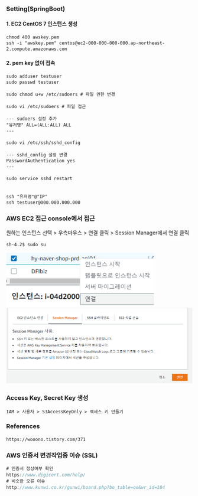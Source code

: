 ### Setting(SpringBoot)

#### 1. EC2 CentOS 7 인스턴스 생성

```
chmod 400 awskey.pem
ssh -i "awskey.pem" centos@ec2-000-000-000-000.ap-northeast-2.compute.amazonaws.com
```

#### 2. pem key 없이 접속

```
sudo adduser testuser
sudo passwd testuser

sudo chmod u+w /etc/sudoers # 파일 권한 변경

sudo vi /etc/sudoers # 파일 접근

--- sudoers 설정 추가
"유저명" ALL=(ALL:ALL) ALL
---

sudo vi /etc/ssh/sshd_config

--- sshd_config 설정 변경
PasswordAuthentication yes
---

sudo service sshd restart


ssh "유저명"@"IP"
ssh testuser@000.000.000.000

```

### AWS EC2 접근 console에서 접근

원하는 인스턴스 선택 > 우측마우스 > 연결 클릭 > Session Manager에서 연결 클릭

```bash
sh-4.2$ sudo su
```

<img width="400" src="../static/img/aws/001.png"/>
<img width="700" src="../static/img/aws/002.png"/>

### Access Key, Secret Key 생성

```
IAM > 사용자 > S3AccessKeyOnly > 엑세스 키 만들기
```

### References

```
https://wooono.tistory.com/371

```

### AWS 인증서 변경작업중 이슈 (SSL)

```js
# 인증서 정상여부 확인
https://www.digicert.com/help/
# 비슷한 오류 이슈
http://www.kunwi.co.kr/gunwi/board.php?bo_table=os&wr_id=184

```
